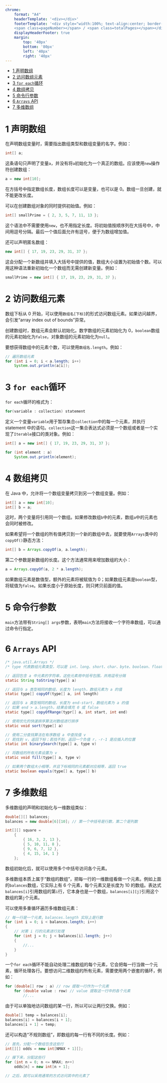```yaml
---
chrome:
    format: "A4"
    headerTemplate: '<div></div>'
    footerTemplate: '<div style="width:100%; text-align:center; border-top: 1pt solid #eeeeee; margin: 10px 10px 20px; font-size: 8pt;">
    <span class=pageNumber></span> / <span class=totalPages></span></div>'
    displayHeaderFooter: true
    margin:
        top: '40px'
        bottom: '80px'
        left: '40px'
        right: '40px'
---
```


<!-- @import "[TOC]" {cmd="toc" depthFrom=1 depthTo=6 orderedList=false} -->

<!-- code_chunk_output -->

- [1 声明数组](#1-声明数组)
- [2 访问数组元素](#2-访问数组元素)
- [3 `for each`循环](#3-for-each循环)
- [4 数组拷贝](#4-数组拷贝)
- [5 命令行参数](#5-命令行参数)
- [6 `Arrays` API](#6-arrays-api)
- [7 多维数组](#7-多维数组)

<!-- /code_chunk_output -->

# 1 声明数组

在声明数组变量时，需要指出数组类型和数组变量的名字。例如：

```java
int[] a;
```

这条语句只声明了变量`a`，并没有将`a`初始化为一个真正的数组。应该使用`new`操作符创建数组：

```java
a = new int[10];
```

在方括号中指定数组长度，数组长度可以是变量，也可以是 0。数组一旦创建，就不能更改长度。

可以在创建数组对象的同时提供初始值。例如：

```java
int[] smallPrime = { 2, 3, 5, 7, 11, 13 };
```

这个语法中不需要使用`new`，也不用指定长度。将初始值按顺序列在大括号中，中间用逗号分隔。最后一个值后面允许有逗号，便于为数组增加值。

还可以声明匿名数组：

```java
new int[] { 17, 19, 23, 29, 31, 37 };
```

这会分配一个新数组并填入大括号中提供的值，数组大小设置为初始值个数。可以用这种语法重新初始化一个数组而无需创建新变量。例如：

```java
smallPrime = new int[] { 17, 19, 23, 29, 31, 37 };
```

# 2 访问数组元素

数组下标从 0 开始，可以使用`数组名[下标]`的形式访问数组元素。如果访问越界，会引发“array index out of bounds”异常。

创建数组时，数组元素会默认初始化。数字数组的元素初始化为 0，`boolean`数组的元素初始化为`false`，对象数组的元素初始化为`null`。

要想获得数组中的元素个数，可以使用`数组名.length`。例如：

```java
// 遍历数组元素
for (int i = 0; i < a.length; i++)
    System.out.println(a[i]);
```

# 3 `for each`循环

`for each`循环的格式为：

```java
for(variable : collection) statement
```

定义一个变量`variable`用于暂存集合`collection`中的每一个元素，并执行 statement 中的语句。`collection`这一集合表达式必须是一个数组或者是一个实现了`Iterable`接口的类对象。例如：

```java
int[] a = new int[] { 17, 19, 23, 29, 31, 37 };

for (int element : a)
    System.out.println(element);
```

# 4 数组拷贝

在 Java 中，允许将一个数组变量拷贝到另一个数组变量。例如：

```java
int[] a = new int[10];
int[] b = a;
```

这时，两个变量将引用同一个数组。如果修改数组`b`中的元素，数组`a`中的元素也会同时被修改。

如果希望将一个数组的所有值拷贝到一个新的数组中去，就要使用`Arrays`类中的`copyOf()`静态方法：

```java
int[] b = Arrays.copyOf(a, a.length);
```

第二个参数是新数组的长度。这个方法通常用来增加数组的大小：

```java
a = Arrays.copyOf(a, 2 * a.length);
```

如果数组元素是数值型，额外的元素将被赋值为 0；如果数组元素是`boolean`型，将赋值为`false`。如果长度小于原始长度，则只拷贝前面的值。

# 5 命令行参数

`main`方法带有`String[] args`参数，表明`main`方法将接收一个字符串数组，可以通过命令行指定。

# 6 `Arrays` API

```java
/* java.util.Arrays */
/* type 代表数组元素类型，可以是 int、long、short、char、byte、boolean、float 或 double */

// 返回包含 a 中元素的字符串，这些元素用中括号包围，并用逗号分隔
static String toString(type[] a)

// 返回与 a 类型相同的数组，长度为 length，数组元素为 a 的值
static type[] copyOf(type[] a, int length)

// 返回与 a 类型相同的数组，长度为 end-start，数组元素为 a 的值
// 如果 end > a.length，结果会填充 0 或 false
static type[] copyOfRange(typr[] a, int start, int end)

// 使用优化的快速排序算法对数组进行排序
static void sort(type[] a)

// 使用二分查找算法在有序数组 a 中查找值 v
// 若找到 v，返回下标；若找不到，返回一个负值 r，-r-1 是应插入的位置
static int binarySearch(type[] a, type v)

// 将数组的所有元素设置为 v
static void fill(type[] a, type v)

// 如果两个数组大小相等，并且下标相同的元素都对应相等，返回 true
static boolean equals(type[] a, type[] b)
```

# 7 多维数组

多维数组的声明和初始化与一维数组类似：

```java
double[][] balances;
balances = new double[6][10]; // 第一个中括号是行数，第二个是列数

int[][] square = 
    {
        { 16, 3, 2, 13 },
        { 5, 10, 11, 8 },
        { 9, 6, 7, 12 },
        { 4, 15, 14, 1 }
    };
```

数组初始化后，就可以使用多个中括号访问各个元素。

多维数组本质上属于“数组的数组”，把每一行的一维数组看做一个元素。例如上面的`balances`数组，它实际上有 6 个元素，每个元素又是长度为 10 的数组。表达式`balances[i]`引用数组的第`i`行，它本身也是一个数组，`balances[i][j]`引用这个数组的第`j`个元素。

可以使用多重循环遍历多维数组元素：

```java
// 每一行是一个元素，balances.length 实际上是行数
for (int i = 0; i < balances.length; i++)
{
    // 对第 i 行的元素进行处理
    for (int j = 0; j < balances[i].length; j++)
    {
        //...
    }
}
```

一个`for each`循环不能自动处理二维数组的每个元素，它会把每一行当做一个元素，循环处理各行。要想访问二维数组的所有元素，需要使用两个嵌套的循环，例如：

```java
for (double[] row : a) // row 提取一行作为一个元素
    for (double value : row) // value 提取这一行中的各个元素
        //...
```

由于可以单独地访问数组的某一行，所以可以让两行交换。例如：

```java
double[] temp = balances[i];
balances[i] = balances[i + 1];
balances[i + 1] = temp;
```

还可以构造“不规则数组”，即数组的每一行有不同的长度。例如：

```java
// 首先，分配一个数组包含这些行
int[][] odds = new int[NMAX + 1][];

// 接下来，分配这些行
for (int n = 0; n <= NMAX; n++)
    odds[n] = new int[n + 1];

// 之后，就可以采用通常的方式访问其中的元素了
```
